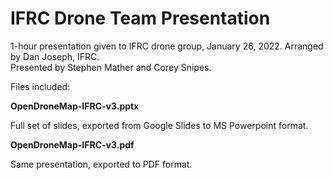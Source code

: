 # IFRC Drone Team Presentation

1-hour presentation given to IFRC drone group, January 26, 2022.  Arranged by Dan Joseph, IFRC.  
Presented by Stephen Mather and Corey Snipes.

Files included:

**OpenDroneMap-IFRC-v3.pptx**

Full set of slides, exported from Google Slides to MS Powerpoint format.

**OpenDroneMap-IFRC-v3.pdf**

Same presentation, exported to PDF format.